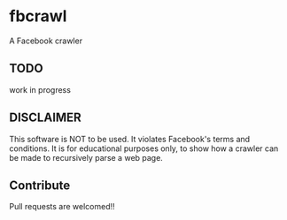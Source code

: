 # fbcrawl
A Facebook crawler

## TODO
work in progress

## DISCLAIMER
This software is NOT to be used. It violates Facebook's terms and conditions. It is for educational purposes only, to show how a crawler can be made to recursively parse a web page.

## Contribute
Pull requests are welcomed!!
